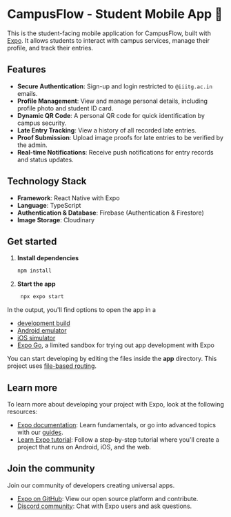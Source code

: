# CampusFlow - Student Mobile App 👋

This is the student-facing mobile application for CampusFlow, built with [Expo](https://expo.dev). It allows students to interact with campus services, manage their profile, and track their entries.

## Features

-   **Secure Authentication**: Sign-up and login restricted to `@iiitg.ac.in` emails.
-   **Profile Management**: View and manage personal details, including profile photo and student ID card.
-   **Dynamic QR Code**: A personal QR code for quick identification by campus security.
-   **Late Entry Tracking**: View a history of all recorded late entries.
-   **Proof Submission**: Upload image proofs for late entries to be verified by the admin.
-   **Real-time Notifications**: Receive push notifications for entry records and status updates.

## Technology Stack

-   **Framework**: React Native with Expo
-   **Language**: TypeScript
-   **Authentication & Database**: Firebase (Authentication & Firestore)
-   **Image Storage**: Cloudinary

## Get started

1.  **Install dependencies**

    ```bash
    npm install
    ```

2.  **Start the app**

    ```bash
     npx expo start
    ```

In the output, you'll find options to open the app in a

-   [development build](https://docs.expo.dev/develop/development-builds/introduction/)
-   [Android emulator](https://docs.expo.dev/workflow/android-studio-emulator/)
-   [iOS simulator](https://docs.expo.dev/workflow/ios-simulator/)
-   [Expo Go](https://expo.dev/go), a limited sandbox for trying out app development with Expo

You can start developing by editing the files inside the **app** directory. This project uses [file-based routing](https://docs.expo.dev/router/introduction).

## Learn more

To learn more about developing your project with Expo, look at the following resources:

-   [Expo documentation](https://docs.expo.dev/): Learn fundamentals, or go into advanced topics with our [guides](https://docs.expo.dev/guides).
-   [Learn Expo tutorial](https://docs.expo.dev/tutorial/introduction/): Follow a step-by-step tutorial where you'll create a project that runs on Android, iOS, and the web.

## Join the community

Join our community of developers creating universal apps.

-   [Expo on GitHub](https://github.com/expo/expo): View our open source platform and contribute.
-   [Discord community](https://chat.expo.dev): Chat with Expo users and ask questions.
